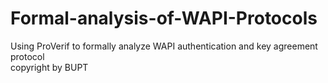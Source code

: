 # Formal-analysis-of-WAPI-Protocols
Using ProVerif to formally analyze WAPI authentication and key agreement protocol <br/>
copyright by BUPT
